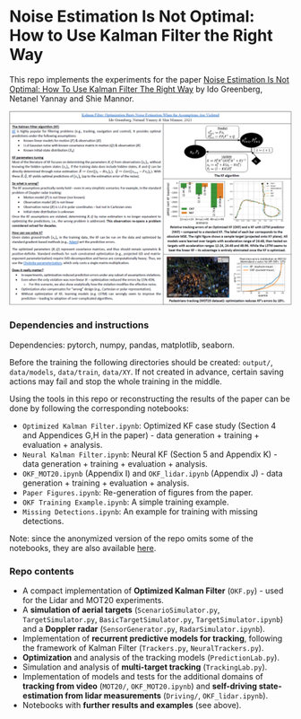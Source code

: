 # Noise Estimation Is Not Optimal: How to Use Kalman Filter the Right Way

This repo implements the experiments for the paper [Noise Estimation Is Not Optimal: How To Use Kalman Filter The Right Way]() by Ido Greenberg, Netanel Yannay and Shie Mannor.

<img src="https://github.com/ido90/UsingKalmanFilterTheRightWay/blob/master/poster/Poster.png" width="960">

### Dependencies and instructions
Dependencies: pytorch, numpy, pandas, matplotlib, seaborn.

Before the training the following directories should be created: `output/`, `data/models`, `data/train`, `data/XY`. If not created in advance, certain saving actions may fail and stop the whole training in the middle.

Using the tools in this repo or reconstructing the results of the paper can be done by following the corresponding notebooks:
* `Optimized Kalman Filter.ipynb`: Optimized KF case study (Section 4 and Appendices G,H in the paper) - data generation + training + evaluation + analysis.
* `Neural Kalman Filter.ipynb`: Neural KF (Section 5 and Appendix K) - data generation + training + evaluation + analysis.
* `OKF_MOT20.ipynb` (Appendix I) and `OKF_lidar.ipynb` (Appendix J) - data generation + training + evaluation + analysis.
* `Paper Figures.ipynb`: Re-generation of figures from the paper.
* `OKF Training Example.ipynb`: A simple training example.
* `Missing Detections.ipynb`: An example for training with missing detections.

Note: since the anonymized version of the repo omits some of the notebooks, they are also available [here](https://drive.google.com/drive/folders/1I3rgOCxxzVg6lsIZB7EKl1WAi3cNSE-N?usp=sharing).

### Repo contents
* A compact implementation of **Optimized Kalman Filter** (`OKF.py`) - used for the Lidar and MOT20 experiments.
* A **simulation of aerial targets** (`ScenarioSimulator.py`, `TargetSimulator.py`, `BasicTargetSimulator.py`, `TargetSimulator.ipynb`) and a **Doppler radar** (`SensorGenerator.py`, `RadarSimulator.ipynb`).
* Implementation of **recurrent predictive models for tracking**, following the framework of Kalman Filter (`Trackers.py`, `NeuralTrackers.py`).
* **Optimization** and analysis of the tracking models (`PredictionLab.py`).
* Simulation and analysis of **multi-target tracking** (`TrackingLab.py`).
* Implementation of models and tests for the additional domains of **tracking from video** (`MOT20/`, `OKF_MOT20.ipynb`) and **self-driving state-estimation from lidar measurements** (`Driving/`, `OKF_lidar.ipynb`).
* Notebooks with **further results and examples** (see above).
